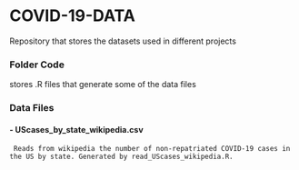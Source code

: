 # COVID-19-DATA
Repository that stores the datasets used in different projects 

### Folder Code
stores .R files that generate some of the data files

### Data Files

#### - UScases_by_state_wikipedia.csv
     Reads from wikipedia the number of non-repatriated COVID-19 cases in the US by state. Generated by read_UScases_wikipedia.R.